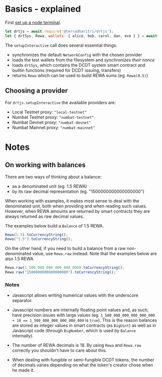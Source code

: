 # Basics - explained

First [set up a node terminal](../../../../tutorial/src/interaction/interaction-basic.md).

```javascript
let drtjs = await require('@terradharitri/drtjs');
let { drtSys, Rewa, wallets: { alice, bob, carol, dan, eve } } = await drtjs.setupInteractive("local-testnet");
```

The `setupInteractive` call does several essential things:
- synchronizes the default `NetworkConfig` with the chosen provider
- loads the test wallets from the filesystem and *synchronizes their nonce*
- loads `drtSys`, which contains the DCDT system smart contract and builtin functions (required for DCDT issuing, transfers)
- returns `Rewa` which can be used to build REWA sums (eg. `Rewa(0.5)`)

## Choosing a provider

For `drtjs.setupInteractive` the available providers are:
- Local Testnet proxy: `"local-testnet"`
- Numbat Testnet proxy: `"numbat-testnet"`
- Numbat Devnet proxy: `"numbat-devnet"`
- Numbat Mainnet proxy: `"numbat-mainnet"`

# Notes

## On working with balances

There are two ways of thinking about a balance:
- as a denominated unit (eg. 1.5 REWA)
- by its raw decimal representation (eg. "1500000000000000000")

When working with examples, it makes most sense to deal with the denominated unit, both when providing and when reading such values.
However, when REWA amounts are returned by smart contracts they are always returned as raw decimal values.

The examples below build a `Balance` of 1.5 REWA.
```javascript
Rewa(1.5).toCurrencyString();
Rewa("1.5").toCurrencyString();
```

On the other hand, if you need to build a balance from a raw non-denominated value, use `Rewa.raw` instead. Note that the examples below are also 1.5 REWA.
```javascript
Rewa.raw(1_500_000_000_000_000_000).toCurrencyString();
Rewa.raw("1500000000000000000").toCurrencyString();
```

### Notes

- Javascript allows writing numerical values with the underscore separator.

- Javascript numbers are internally floating point values and, as such, have precision issues with large values (eg. `1_500_000_000_000_000_000 + 10 == 1_500_000_000_000_000_000` is `true`). This is the reason balances are stored as integer values in smart contracts (as `BigUint`) as well as in Javascript code (through `BigNumber`, which is used by `Balance` internally).

- The number of REWA decimals is 18. By using `Rewa` and `Rewa.raw` correctly you shouldn't have to care about this.

- When dealing with fungible or semi-fungible DCDT tokens, the number of decimals varies depending on what the token's creator chose when he made it.
